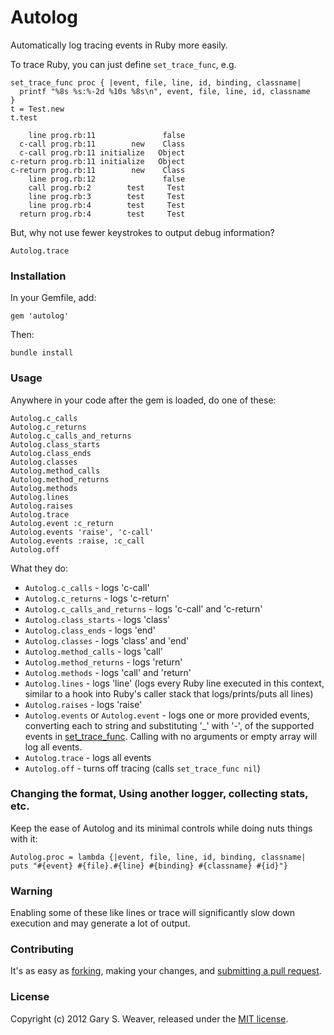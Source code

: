 Autolog
=====

Automatically log tracing events in Ruby more easily.

To trace Ruby, you can just define `set_trace_func`, e.g.

    set_trace_func proc { |event, file, line, id, binding, classname|
      printf "%8s %s:%-2d %10s %8s\n", event, file, line, id, classname
    }
    t = Test.new
    t.test

        line prog.rb:11               false
      c-call prog.rb:11        new    Class
      c-call prog.rb:11 initialize   Object
    c-return prog.rb:11 initialize   Object
    c-return prog.rb:11        new    Class
        line prog.rb:12               false
        call prog.rb:2        test     Test
        line prog.rb:3        test     Test
        line prog.rb:4        test     Test
      return prog.rb:4        test     Test

But, why not use fewer keystrokes to output debug information?

    Autolog.trace

### Installation

In your Gemfile, add:

    gem 'autolog'

Then:

    bundle install

### Usage

Anywhere in your code after the gem is loaded, do one of these:

    Autolog.c_calls
    Autolog.c_returns
    Autolog.c_calls_and_returns
    Autolog.class_starts
    Autolog.class_ends
    Autolog.classes
    Autolog.method_calls
    Autolog.method_returns
    Autolog.methods
    Autolog.lines
    Autolog.raises
    Autolog.trace
    Autolog.event :c_return
    Autolog.events 'raise', 'c-call'
    Autolog.events :raise, :c_call
    Autolog.off

What they do:

* `Autolog.c_calls` - logs 'c-call'
* `Autolog.c_returns` - logs 'c-return'
* `Autolog.c_calls_and_returns` - logs 'c-call' and 'c-return'
* `Autolog.class_starts` - logs 'class'
* `Autolog.class_ends` - logs 'end'
* `Autolog.classes` - logs 'class' and 'end'
* `Autolog.method_calls` - logs 'call'
* `Autolog.method_returns` - logs 'return'
* `Autolog.methods` - logs 'call' and 'return'
* `Autolog.lines` - logs 'line' (logs every Ruby line executed in this context, similar to a hook into Ruby's caller stack that logs/prints/puts all lines)
* `Autolog.raises` - logs 'raise'
* `Autolog.events` or `Autolog.event` - logs one or more provided events, converting each to string and substituting '_' with '-', of the supported events in [set_trace_func][set_trace_func]. Calling with no arguments or empty array will log all events.
* `Autolog.trace` - logs all events
* `Autolog.off` - turns off tracing (calls `set_trace_func nil`)

### Changing the format, Using another logger, collecting stats, etc.

Keep the ease of Autolog and its minimal controls while doing nuts things with it:

    Autolog.proc = lambda {|event, file, line, id, binding, classname| puts "#{event} #{file}.#{line} #{binding} #{classname} #{id}"}

### Warning

Enabling some of these like lines or trace will significantly slow down execution and may generate a lot of output.

### Contributing

It's as easy as [forking][fork], making your changes, and [submitting a pull request][pull].

### License

Copyright (c) 2012 Gary S. Weaver, released under the [MIT license][lic].

[fork]: https://help.github.com/articles/fork-a-repo
[pull]: https://help.github.com/articles/using-pull-requests
[set_trace_func]: http://apidock.com/ruby/Kernel/set_trace_func
[lic]: http://github.com/garysweaver/autolog/blob/master/LICENSE
